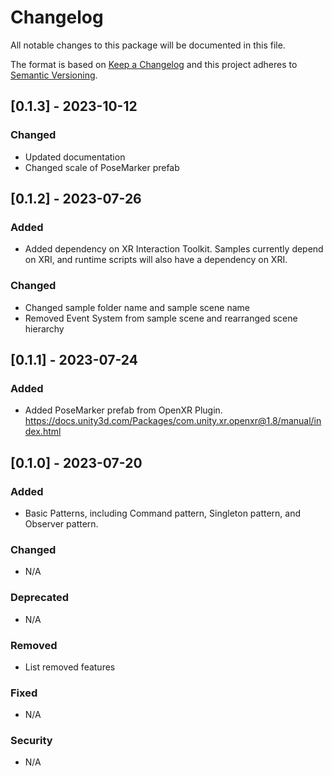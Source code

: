 # Changelog
All notable changes to this package will be documented in this file.

The format is based on [Keep a Changelog](http://keepachangelog.com/en/1.0.0/)
and this project adheres to [Semantic Versioning](http://semver.org/spec/v2.0.0.html).

<!-- Headers should be listed in this order: Added, Changed, Deprecated, Removed, Fixed, Security -->

## [0.1.3] - 2023-10-12

### Changed
- Updated documentation
- Changed scale of PoseMarker prefab

## [0.1.2] - 2023-07-26

### Added
- Added dependency on XR Interaction Toolkit. Samples currently depend on XRI, and runtime scripts will also have a dependency on XRI.

### Changed 
- Changed sample folder name and sample scene name
- Removed Event System from sample scene and rearranged scene hierarchy

## [0.1.1] - 2023-07-24

### Added 
- Added PoseMarker prefab from OpenXR Plugin. https://docs.unity3d.com/Packages/com.unity.xr.openxr@1.8/manual/index.html


## [0.1.0] - 2023-07-20

### Added 
- Basic Patterns, including Command pattern, Singleton pattern, and Observer pattern.

### Changed 
- N/A

### Deprecated 
- N/A

### Removed 
- List removed features

### Fixed 
- N/A

### Security 
- N/A